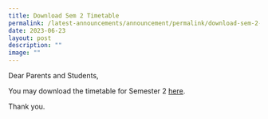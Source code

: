 ```yaml
---
title: Download Sem 2 Timetable
permalink: /latest-announcements/announcement/permalink/download-sem-2-timetable/
date: 2023-06-23
layout: post
description: ""
image: ""
---
```

Dear Parents and Students,

You may download the timetable for Semester 2 [here](/files/2023%20sem%202%20timetable%20by%20class.pdf).

Thank you.